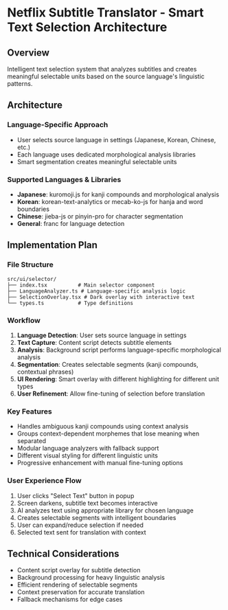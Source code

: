 # Netflix Subtitle Translator - Smart Text Selection Architecture

## Overview
Intelligent text selection system that analyzes subtitles and creates meaningful selectable units based on the source language's linguistic patterns.

## Architecture

### Language-Specific Approach
- User selects source language in settings (Japanese, Korean, Chinese, etc.)
- Each language uses dedicated morphological analysis libraries
- Smart segmentation creates meaningful selectable units

### Supported Languages & Libraries
- **Japanese**: kuromoji.js for kanji compounds and morphological analysis
- **Korean**: korean-text-analytics or mecab-ko-js for hanja and word boundaries
- **Chinese**: jieba-js or pinyin-pro for character segmentation
- **General**: franc for language detection

## Implementation Plan

### File Structure
```
src/ui/selector/
├── index.tsx          # Main selector component
├── LanguageAnalyzer.ts # Language-specific analysis logic
├── SelectionOverlay.tsx # Dark overlay with interactive text
└── types.ts           # Type definitions
```

### Workflow
1. **Language Detection**: User sets source language in settings
2. **Text Capture**: Content script detects subtitle elements
3. **Analysis**: Background script performs language-specific morphological analysis
4. **Segmentation**: Creates selectable segments (kanji compounds, contextual phrases)
5. **UI Rendering**: Smart overlay with different highlighting for different unit types
6. **User Refinement**: Allow fine-tuning of selection before translation

### Key Features
- Handles ambiguous kanji compounds using context analysis
- Groups context-dependent morphemes that lose meaning when separated
- Modular language analyzers with fallback support
- Different visual styling for different linguistic units
- Progressive enhancement with manual fine-tuning options

### User Experience Flow
1. User clicks "Select Text" button in popup
2. Screen darkens, subtitle text becomes interactive
3. AI analyzes text using appropriate library for chosen language
4. Creates selectable segments with intelligent boundaries
5. User can expand/reduce selection if needed
6. Selected text sent for translation with context

## Technical Considerations
- Content script overlay for subtitle detection
- Background processing for heavy linguistic analysis
- Efficient rendering of selectable segments
- Context preservation for accurate translation
- Fallback mechanisms for edge cases
